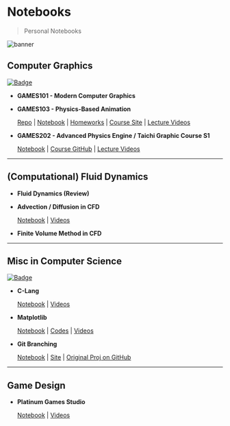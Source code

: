 # Notebooks

> Personal Notebooks

![banner](https://nikucyan.github.io/assets/img/Notebooks_banner.jpg)

## Computer Graphics

[![Badge](https://img.shields.io/badge/CG__Notes-Repo%20-informational)](https://github.com/Nikucyan/Notes_of_Graphics/tree/main)

- **GAMES101 - Modern Computer Graphics**

- **GAMES103 - Physics-Based Animation**

  [Repo](https://github.com/Nikucyan/Notes_of_Graphics/tree/main/GAMES103) | [Notebook](https://nikucyan.github.io/sources/Notebooks/Graphics/GAMES103.html) | [Homeworks](https://Nikucyan.github.io/sources/Notebooks/Graphics/GAMES103_Homework) | [Course Site](http://games-cn.org/games103/) | [Lecture Videos](https://www.bilibili.com/video/BV12Q4y1S73g) 
  
- **GAMES202 - Advanced Physics Engine / Taichi Graphic Course S1**

  [Notebook](https://nikucyan.github.io/sources/Notebooks/Graphics/Taichi_Graphics.html) | [Course GitHub](https://github.com/taichiCourse01/taichiCourse01) | [Lecture Videos](https://space.bilibili.com/1779922645/channel/seriesdetail?sid=337716&ctype=0)

---

## (Computational) Fluid Dynamics

- **Fluid Dynamics (Review)**

- **Advection / Diffusion in CFD**

  [Notebook](https://nikucyan.github.io/sources/Notebooks/CFD/Adv_Diff.html) | [Videos](https://www.bilibili.com/video/BV13E411B7bK)

- **Finite Volume Method in CFD**

---

## Misc in Computer Science

[![Badge](https://img.shields.io/badge/Misc__Notes-Repo%20-informational)](https://github.com/Nikucyan/Notes_of_Misc)

- **C-Lang** 

  [Notebook](https://nikucyan.github.io/sources/Notebooks/Misc/C) | [Videos](https://www.bilibili.com/video/BV1Q44y1x7Q4)

- **Matplotlib** 

  [Notebook](https://nikucyan.github.io/sources/Notebooks/Misc/Matplotlib) | [Codes](https://github.com/Nikucyan/Notes_of_Misc/tree/main/Matplotlib/Scripts) | [Videos](https://www.bilibili.com/video/BV1Jx411L7LU)

- **Git Branching** 

  [Notebook](https://nikucyan.github.io/sources/Notebooks/Misc/Git) | [Site](https://learngitbranching.js.org/?NODEMO) | [Original Proj on GitHub](https://github.com/pcottle/learnGitBranching)

---

## Game Design

- **Platinum Games Studio** 

  [Notebook](https://nikucyan.github.io/sources/Notebooks/Game_Design/Platinium_Games_Course) | [Videos](https://www.bilibili.com/cheese/play/ep11043)

